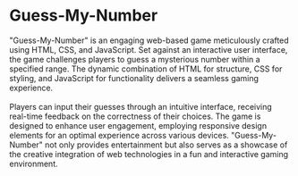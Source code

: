 # Guess-My-Number
"Guess-My-Number" is an engaging web-based game meticulously crafted using HTML, CSS, and JavaScript. Set against an interactive user interface, the game challenges players to guess a mysterious number within a specified range. The dynamic combination of HTML for structure, CSS for styling, and JavaScript for functionality delivers a seamless gaming experience.
<br>
<br>
Players can input their guesses through an intuitive interface, receiving real-time feedback on the correctness of their choices. The game is designed to enhance user engagement, employing responsive design elements for an optimal experience across various devices. "Guess-My-Number" not only provides entertainment but also serves as a showcase of the creative integration of web technologies in a fun and interactive gaming environment.
